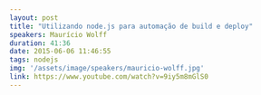 ```yaml
---
layout: post
title: "Utilizando node.js para automação de build e deploy"
speakers: Maurício Wolff
duration: 41:36
date: 2015-06-06 11:46:55
tags: nodejs
img: '/assets/image/speakers/mauricio-wolff.jpg'
link: https://www.youtube.com/watch?v=9iy5m8mGlS0
---
```

